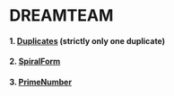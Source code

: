 # DREAMTEAM

#### 1. [Duplicates](https://github.com/Chandu71202/DREAMTEAM/blob/main/Duplicates.cpp) (strictly only one duplicate)

#### 2. [SpiralForm](https://github.com/Chandu71202/DREAMTEAM/blob/main/SpiralForm.cpp0)
#### 3. [PrimeNumber](https://github.com/Chandu71202/DREAMTEAM/blob/main/PrimeNumber.cpp)
